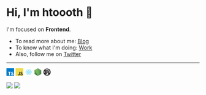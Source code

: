 # Hi, I'm htoooth 👋

I'm focused on **Frontend**.

- To read more about me: [Blog](https://www.cnblogs.com/htoooth)
- To know what I'm doing: [Work](https://htoooth.github.io/myresume/)
- Also, follow me on [Twitter](https://twitter.com/huangyunlong)

---
  
<code><img height="20" src="https://raw.githubusercontent.com/github/explore/80688e429a7d4ef2fca1e82350fe8e3517d3494d/topics/typescript/typescript.png"></code>
<code><img height="20" src="https://raw.githubusercontent.com/github/explore/80688e429a7d4ef2fca1e82350fe8e3517d3494d/topics/javascript/javascript.png"></code>
<code><img height="20" src="https://raw.githubusercontent.com/github/explore/80688e429a7d4ef2fca1e82350fe8e3517d3494d/topics/react/react.png"></code>
<code><img height="20" src="https://raw.githubusercontent.com/github/explore/80688e429a7d4ef2fca1e82350fe8e3517d3494d/topics/nodejs/nodejs.png"></code>
<code><img height="20" src="https://raw.githubusercontent.com/github/explore/80688e429a7d4ef2fca1e82350fe8e3517d3494d/topics/rust/rust.png"></code>

<div>
  <a href="https://github.com/htoooth"><img src="https://github-readme-stats.vercel.app/api?username=htoooth&show_icons=true" /></a>
  <a href="https://github.com/htoooth"><img src="https://github-readme-stats.vercel.app/api/top-langs/?username=htoooth&layout=compact" height="195" /></a>
</div>
